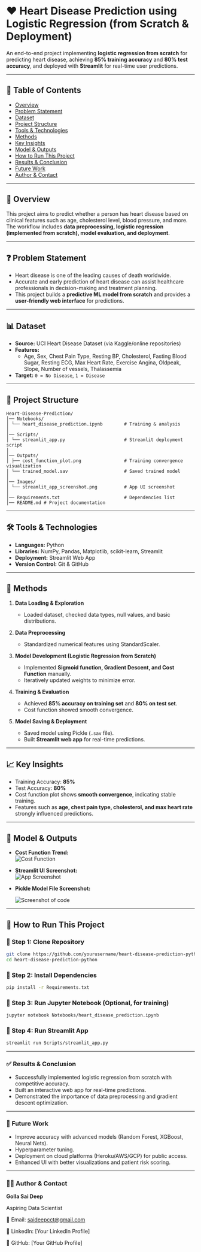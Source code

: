 # ❤️ Heart Disease Prediction using Logistic Regression (from Scratch & Deployment)

An end-to-end project implementing **logistic regression from scratch** for predicting heart disease, achieving **85% training accuracy** and **80% test accuracy**, and deployed with **Streamlit** for real-time user predictions.

---

## 📑 Table of Contents
- [Overview](#overview)  
- [Problem Statement](#problem-statement)  
-  [Dataset](#dataset)  
- [Project Structure](#project-structure)  
- [Tools & Technologies](#tools--technologies)  
- [Methods](#methods)  
- [Key Insights](#key-insights)  
- [Model & Outputs](#model--outputs)  
- [How to Run This Project](#how-to-run-this-project)  
- [Results & Conclusion](#results--conclusion)  
- [Future Work](#future-work)  
- [Author & Contact](#author--contact)  

---

## 📖 Overview
This project aims to predict whether a person has heart disease based on clinical features such as age, cholesterol level, blood pressure, and more.  
The workflow includes **data preprocessing, logistic regression (implemented from scratch), model evaluation, and deployment**.

---

## ❓ Problem Statement
- Heart disease is one of the leading causes of death worldwide.  
- Accurate and early prediction of heart disease can assist healthcare professionals in decision-making and treatment planning.  
- This project builds a **predictive ML model from scratch** and provides a **user-friendly web interface** for predictions.

---

## 📊 Dataset
- **Source:** UCI Heart Disease Dataset (via Kaggle/online repositories)  
- **Features:**  
  - Age, Sex, Chest Pain Type, Resting BP, Cholesterol, Fasting Blood Sugar, Resting ECG, Max Heart Rate, Exercise Angina, Oldpeak, Slope, Number of vessels, Thalassemia  
- **Target:** `0 = No Disease`, `1 = Disease`

---
## 📂 Project Structure
```
Heart-Disease-Prediction/
│── Notebooks/
│ └── heart_disease_prediction.ipynb        # Training & analysis
│
│── Scripts/
│ └── streamlit_app.py                      # Streamlit deployment script
│
│── Outputs/
│ ├── cost_function_plot.png                # Training convergence visualization
│ └── trained_model.sav                     # Saved trained model
│
│── Images/
│ └── streamlit_app_screenshot.png          # App UI screenshot
│
│── Requirements.txt                        # Dependencies list
│── README.md # Project documentation
```
---

## 🛠 Tools & Technologies
- **Languages:** Python  
- **Libraries:** NumPy, Pandas, Matplotlib, scikit-learn, Streamlit  
- **Deployment:** Streamlit Web App  
- **Version Control:** Git & GitHub

---

## 🔎 Methods
1. **Data Loading & Exploration**  
   - Loaded dataset, checked data types, null values, and basic distributions.  

2. **Data Preprocessing**  
   - Standardized numerical features using StandardScaler.  

3. **Model Development (Logistic Regression from Scratch)**  
   - Implemented **Sigmoid function, Gradient Descent, and Cost Function** manually.  
   - Iteratively updated weights to minimize error.  

4. **Training & Evaluation**  
   - Achieved **85% accuracy on training set** and **80% on test set**.  
   - Cost function showed smooth convergence.  

5. **Model Saving & Deployment**  
   - Saved model using Pickle (`.sav` file).  
   - Built **Streamlit web app** for real-time predictions.  

---

## 📈 Key Insights
- Training Accuracy: **85%**  
- Test Accuracy: **80%**  
- Cost function plot shows **smooth convergence**, indicating stable training.  
- Features such as **age, chest pain type, cholesterol, and max heart rate** strongly influenced predictions.  

---

## 🤖 Model & Outputs
- **Cost Function Trend:**  
  ![Cost Function](Outputs/cost_function_plot.png)  

- **Streamlit UI Screenshot:**  
  ![App Screenshot](Images/streamlit_app_screenshot.png)  

- **Pickle Model File Screenshot:**
  
  ![Screenshot of code](Outputs/trained_model.sav_image.png)

---

## 🚀 How to Run This Project

### 🔧 Step 1: Clone Repository

```bash
git clone https://github.com/yourusername/heart-disease-prediction-python.git
cd heart-disease-prediction-python
```

### 🔧 Step 2: Install Dependencies

```bash
pip install -r Requirements.txt
```

### 🔧 Step 3: Run Jupyter Notebook (Optional, for training)

```bash
jupyter notebook Notebooks/heart_disease_prediction.ipynb
```

### 🔧 Step 4: Run Streamlit App

```bash
streamlit run Scripts/streamlit_app.py
```

--- 

### ✅ Results & Conclusion

- Successfully implemented logistic regression from scratch with competitive accuracy.
- Built an interactive web app for real-time predictions.
- Demonstrated the importance of data preprocessing and gradient descent optimization.

---

### 🔮 Future Work

- Improve accuracy with advanced models (Random Forest, XGBoost, Neural Nets).
- Hyperparameter tuning.
- Deployment on cloud platforms (Heroku/AWS/GCP) for public access.
- Enhanced UI with better visualizations and patient risk scoring.

---

### 👨‍💻 Author & Contact
**Golla Sai Deep**

Aspiring Data Scientist

📧 Email: saideepcct@gmail.com

🔗 LinkedIn: [Your LinkedIn Profile]

🔗 GitHub: [Your GitHub Profile]


